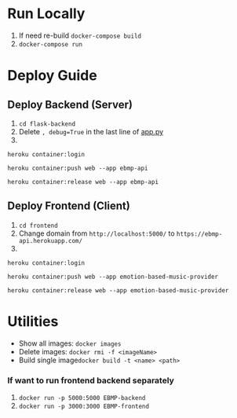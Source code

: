 # Run Locally
1. If need re-build `docker-compose build`
2. `docker-compose run`

# Deploy Guide

## Deploy Backend (Server)

1. `cd flask-backend`
2. Delete `, debug=True` in the last line of [app.py](./flask-backend/app.py)
3. 
```
heroku container:login

heroku container:push web --app ebmp-api

heroku container:release web --app ebmp-api
```

## Deploy Frontend (Client)

1. `cd frontend`
2. Change domain from `http://localhost:5000/` to `https://ebmp-api.herokuapp.com/`
3.
```
heroku container:login

heroku container:push web --app emotion-based-music-provider

heroku container:release web --app emotion-based-music-provider
```


# Utilities

- Show all images: `docker images`
- Delete images: `docker rmi -f <imageName>`
- Build single image`docker build -t <name> <path>`

### If want to run frontend backend separately
1. `docker run -p 5000:5000 EBMP-backend`
2. `docker run -p 3000:3000 EBMP-frontend`